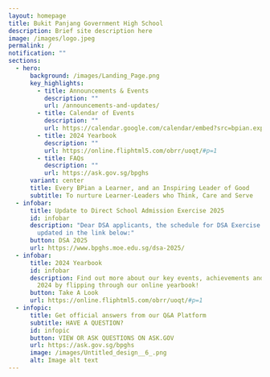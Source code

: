 ```yaml
---
layout: homepage
title: Bukit Panjang Government High School
description: Brief site description here
image: /images/logo.jpeg
permalink: /
notification: ""
sections:
  - hero:
      background: /images/Landing_Page.png
      key_highlights:
        - title: Announcements & Events
          description: ""
          url: /announcements-and-updates/
        - title: Calendar of Events
          description: ""
          url: https://calendar.google.com/calendar/embed?src=bpian.experience%40gmail.com&ctz=Asia%2FSingapore
        - title: 2024 Yearbook
          description: ""
          url: https://online.fliphtml5.com/obrr/uoqt/#p=1
        - title: FAQs
          description: ""
          url: https://ask.gov.sg/bpghs
      variant: center
      title: Every BPian a Learner, and an Inspiring Leader of Good
      subtitle: To nurture Learner-Leaders who Think, Care and Serve
  - infobar:
      title: Update to Direct School Admission Exercise 2025
      id: infobar
      description: "Dear DSA applicants, the schedule for DSA Exercise 2025 has been
        updated in the link below:"
      button: DSA 2025
      url: https://www.bpghs.moe.edu.sg/dsa-2025/
  - infobar:
      title: 2024 Yearbook
      id: infobar
      description: Find out more about our key events, achievements and milestones in
        2024 by flipping through our online yearbook!
      button: Take A Look
      url: https://online.fliphtml5.com/obrr/uoqt/#p=1
  - infopic:
      title: Get official answers from our Q&A Platform
      subtitle: HAVE A QUESTION?
      id: infopic
      button: VIEW OR ASK QUESTIONS ON ASK.GOV
      url: https://ask.gov.sg/bpghs
      image: /images/Untitled_design__6_.png
      alt: Image alt text
---
```

